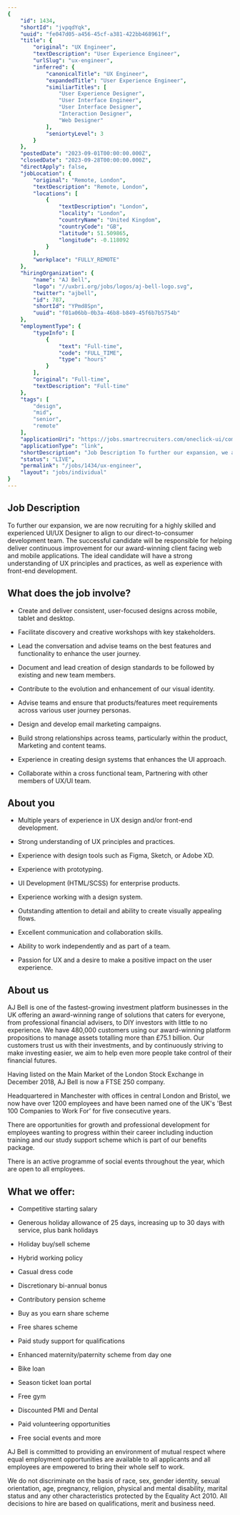 ```yaml
---
{
	"id": 1434,
	"shortId": "jvpqdYqk",
	"uuid": "fe047d05-a456-45cf-a381-422bb468961f",
	"title": {
		"original": "UX Engineer",
		"textDescription": "User Experience Engineer",
		"urlSlug": "ux-engineer",
		"inferred": {
			"canonicalTitle": "UX Engineer",
			"expandedTitle": "User Experience Engineer",
			"similiarTitles": [
				"User Experience Designer",
				"User Interface Engineer",
				"User Interface Designer",
				"Interaction Designer",
				"Web Designer"
			],
			"seniortyLevel": 3
		}
	},
	"postedDate": "2023-09-01T00:00:00.000Z",
	"closedDate": "2023-09-28T00:00:00.000Z",
	"directApply": false,
	"jobLocation": {
		"original": "Remote, London",
		"textDescription": "Remote, London",
		"locations": [
			{
				"textDescription": "London",
				"locality": "London",
				"countryName": "United Kingdom",
				"countryCode": "GB",
				"latitude": 51.509865,
				"longitude": -0.118092
			}
		],
		"workplace": "FULLY_REMOTE"
	},
	"hiringOrganization": {
		"name": "AJ Bell",
		"logo": "//uxbri.org/jobs/logos/aj-bell-logo.svg",
		"twitter": "ajbell",
		"id": 787,
		"shortId": "YPmd8Spn",
		"uuid": "f01a06bb-0b3a-46b8-b849-45f6b7b5754b"
	},
	"employmentType": {
		"typeInfo": [
			{
				"text": "Full-time",
				"code": "FULL_TIME",
				"type": "hours"
			}
		],
		"original": "Full-time",
		"textDescription": "Full-time"
	},
	"tags": [
		"design",
		"mid",
		"senior",
		"remote"
	],
	"applicationUri": "https://jobs.smartrecruiters.com/oneclick-ui/company/AJBell1/publication/70a2807d-d547-4d7e-ab05-4a0b9946ca37?dcr_ci=AJBell1",
	"applicationType": "link",
	"shortDescription": "Job Description To further our expansion, we are now recruiting for a highly skilled and experienced UI/UX/ Designer to align to our direct-to-consumer-- development team. The successful candidate",
	"status": "LIVE",
	"permalink": "/jobs/1434/ux-engineer",
	"layout": "jobs/individual"
}
---
```

<h2>Job Description</h2><p>To further our expansion, we are now recruiting for a highly skilled and experienced UI/UX Designer to align to our direct-to-consumer development team.&nbsp;The successful candidate will be responsible for helping deliver continuous improvement for our award-winning client facing web and mobile applications. The ideal candidate will have a strong understanding of UX principles and practices, as well as experience with front-end development.</p><h2>What does the job involve?</h2><ul><li><p>Create and deliver consistent, user-focused designs across mobile, tablet and desktop.</p></li><li><p>Facilitate discovery and creative workshops with key stakeholders.</p></li><li><p>Lead the conversation and advise teams on the best features and functionality to enhance the user journey.</p></li><li><p>Document and lead creation of design standards to be followed by existing and new team members.</p></li><li><p>Contribute to the evolution and enhancement of our visual identity.</p></li><li><p>Advise teams and ensure that products/features meet requirements across various user journey personas.</p></li><li><p>Design and develop email marketing campaigns.</p></li><li><p>Build strong relationships across teams, particularly within the product, Marketing and content teams.</p></li><li><p>Experience in creating design systems that enhances the UI approach.</p></li><li><p>Collaborate within a cross functional team, Partnering with other members of UX/UI team.</p></li></ul><h2>About you</h2><ul><li><p>Multiple years of experience in UX design and/or front-end development.</p></li><li><p>Strong understanding of UX principles and practices.</p></li><li><p>Experience with design tools such as Figma, Sketch, or Adobe XD.</p></li><li><p>Experience with prototyping.</p></li><li><p>UI Development (HTML/SCSS) for enterprise products.</p></li><li><p>Experience working with a design system.</p></li><li><p>Outstanding attention to detail and ability to create visually appealing flows.</p></li><li><p>Excellent communication and collaboration skills.</p></li><li><p>Ability to work independently and as part of a team.</p></li><li><p>Passion for UX and a desire to make a positive impact on the user experience.</p></li></ul><h2>About us</h2><p>AJ Bell is one of the fastest-growing investment platform businesses in the UK offering an award-winning range of solutions that caters for everyone, from professional financial advisers, to DIY investors with little to no experience. We have 480,000 customers using our award-winning platform propositions to manage assets totalling more than £75.1 billion. Our customers trust us with their investments, and by continuously striving to make investing easier, we aim to help even more people take control of their financial futures.</p><p>Having listed on the Main Market of the London Stock Exchange in December 2018, AJ Bell is now a FTSE 250 company.</p><p>Headquartered in Manchester with offices in central London and Bristol, we now have over 1200 employees and have been named one of the UK's 'Best 100 Companies to Work For’ for&nbsp;five consecutive years.</p><p>There are opportunities for growth and professional development for employees wanting to progress within their career including induction training and our study support scheme which is part of our benefits package.</p><p>There is an active programme of social events throughout the year, which are open to all employees.</p><h2><strong>What we offer:</strong></h2><ul><li><p>Competitive starting salary</p></li><li><p>Generous holiday allowance of 25 days, increasing up to 30 days with service, plus bank holidays</p></li><li><p>Holiday buy/sell scheme</p></li><li><p>Hybrid working policy</p></li><li><p>Casual dress code</p></li><li><p>Discretionary bi-annual bonus</p></li><li><p>Contributory pension scheme</p></li><li><p>Buy as you earn share scheme</p></li><li><p>Free shares scheme</p></li><li><p>Paid study support for qualifications</p></li><li><p>Enhanced maternity/paternity scheme from day one</p></li><li><p>Bike loan</p></li><li><p>Season ticket loan portal</p></li><li><p>Free gym</p></li><li><p>Discounted PMI and Dental</p></li><li><p>Paid volunteering opportunities</p></li><li><p>Free social events and more</p></li></ul><p>AJ Bell is committed to providing an environment of mutual respect where equal employment opportunities are available to all applicants and all employees are empowered to bring their whole self to work.</p><p>We do not discriminate on the basis of race, sex, gender identity, sexual orientation, age, pregnancy, religion, physical and mental disability, marital status and any other characteristics protected by the Equality Act 2010. All decisions to hire are based on qualifications, merit and business need.</p>
